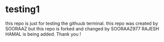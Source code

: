# testing1
this repo is just for testing the githuub terminal.
this repo was created by SOORAAZ
but this repo is forked and changed by SOORAAZ977
RAJESH HAMAL is being added. Thank you !
